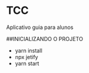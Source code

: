 # TCC
Aplicativo guia para alunos

##INICIALIZANDO O PROJETO
- yarn install
- npx jetify
- yarn start
